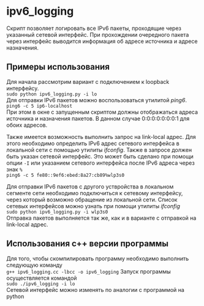 # ipv6_logging
Скрипт позволяет логировать все IPv6 пакеты, проходящие через указанный сетевой интерфейс.
При прохождении очередного пакета через интерфейс выводится информация об адресе источника и адресе назначения.
## Примеры использования
Для начала рассмотрим вариант с подключением к loopback интерфейсу.  
`sudo python ipv6_logging.py -i lo`  
Для отправки IPv6 пакетов можно воспользоваться утилитой *ping6*.  
`ping6 -c 5 ip6-localhost`  
При этом в окне с запущенным скриптом должны отображаться адреса источника и назначения пакетов.
В данном случае 0:0:0:0:0:0:0:1 для обоих адресов.

Также имеется возможность выполнить запрос на link-local адрес. Для этого необходимо определить IPv6 адрес сетевого интерфейса 
в локальной сети с помощью утилиты *ifconfig*.
Также в запросе должен быть указан сетевой интерфейс. Это может быть сделано при помощи опции `-I` или указанием
сетевого интерфейса после IPv6 адреса через знак `%`  
`ping6 -c 5 fe80::9ef6:ebed:8a27:cb89%wlp3s0`

Для отправки IPv6 пакетов с другого уствройства в локальном сегменте сети необходимо подключиться к сетевому интерфейсу,
через который возможно обращение из локальной сети.
Список сетевых интерфейсов можно узнать при помощи утилиты *ifconfig*  
`sudo python ipv6_logging.py -i wlp3s0`  
Отправка пакетов выполняется так же, как и в варианте с отправкой на link-local адрес.

## Использования c++ версии программы
Для того, чтобы скомпилировать программу необходимо выполнить следующую команду  
`g++ ipv6_logging.cc -lbcc -o ipv6_logging`
Запуск программы осуществляется командой  
`sudo ./ipv6_logging -i lo`  
Сетевой интерфейс можно изменять по аналогии с программой на python
